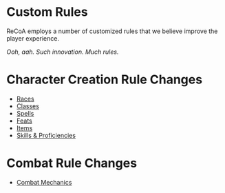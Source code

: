 # Custom Rules
ReCoA employs a number of customized rules that we believe improve the player experience. 

*Ooh, aah. Such innovation. Much rules.*

# Character Creation Rule Changes 

* [Races](races.md)
* [Classes](classes.md)
* [Spells](spells.md)
* [Feats](feats.md)
* [Items](items.md)
* [Skills & Proficiencies](skills_proficiencies.md)

# Combat Rule Changes

* [Combat Mechanics](combat.md)
